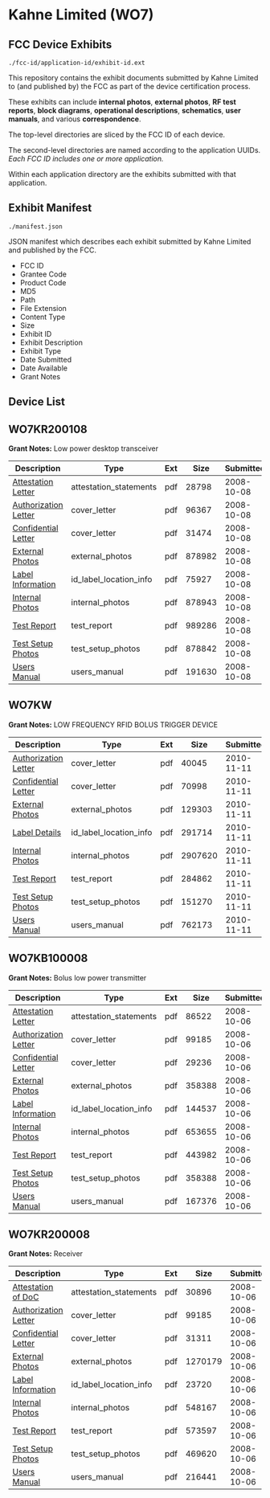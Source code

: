 # Kahne Limited (WO7)
## FCC Device Exhibits

```
./fcc-id/application-id/exhibit-id.ext
```

This repository contains the exhibit documents submitted by Kahne Limited to (and published by) the FCC as part of the device certification process.

These exhibits can include **internal photos**, **external photos**, **RF test reports**, **block diagrams**, **operational descriptions**, **schematics**, **user manuals**, and various **correspondence**.

The top-level directories are sliced by the FCC ID of each device.

The second-level directories are named according to the application UUIDs. *Each FCC ID includes one or more application.*

Within each application directory are the exhibits submitted with that application. 

## Exhibit Manifest

```
./manifest.json
```

JSON manifest which describes each exhibit submitted by Kahne Limited and published by the FCC.

- FCC ID
- Grantee Code
- Product Code
- MD5
- Path
- File Extension
- Content Type
- Size
- Exhibit ID
- Exhibit Description
- Exhibit Type
- Date Submitted
- Date Available
- Grant Notes

## Device List
## WO7KR200108
**Grant Notes:** Low power desktop transceiver

| Description | Type | Ext | Size | Submitted | Available |
| ----------- | ---- | --- | ---- | --------- | --------- |
| [Attestation Letter](WO7KR200108/e658689f77b70ef8939ee111fe3a3867/1012469.pdf) | attestation_statements | pdf | 28798 | 2008-10-08 | 2008-10-08 |
| [Authorization Letter](WO7KR200108/e658689f77b70ef8939ee111fe3a3867/1012467.pdf) | cover_letter | pdf | 96367 | 2008-10-08 | 2008-10-08 |
| [Confidential Letter](WO7KR200108/e658689f77b70ef8939ee111fe3a3867/1012468.pdf) | cover_letter | pdf | 31474 | 2008-10-08 | 2008-10-08 |
| [External Photos](WO7KR200108/e658689f77b70ef8939ee111fe3a3867/1012470.pdf) | external_photos | pdf | 878982 | 2008-10-08 | 2008-10-08 |
| [Label Information](WO7KR200108/e658689f77b70ef8939ee111fe3a3867/1012473.pdf) | id_label_location_info | pdf | 75927 | 2008-10-08 | 2008-10-08 |
| [Internal Photos](WO7KR200108/e658689f77b70ef8939ee111fe3a3867/1012471.pdf) | internal_photos | pdf | 878943 | 2008-10-08 | 2008-10-08 |
| [Test Report](WO7KR200108/e658689f77b70ef8939ee111fe3a3867/1012474.pdf) | test_report | pdf | 989286 | 2008-10-08 | 2008-10-08 |
| [Test Setup Photos](WO7KR200108/e658689f77b70ef8939ee111fe3a3867/1012475.pdf) | test_setup_photos | pdf | 878842 | 2008-10-08 | 2008-10-08 |
| [Users Manual](WO7KR200108/e658689f77b70ef8939ee111fe3a3867/1012472.pdf) | users_manual | pdf | 191630 | 2008-10-08 | 2008-10-08 |
## WO7KW
**Grant Notes:** LOW FREQUENCY RFID BOLUS TRIGGER DEVICE

| Description | Type | Ext | Size | Submitted | Available |
| ----------- | ---- | --- | ---- | --------- | --------- |
| [Authorization Letter](WO7KW/db1675bca5de41a2ba279f5fd724f0ae/1374639.pdf) | cover_letter | pdf | 40045 | 2010-11-11 | 2010-11-11 |
| [Confidential Letter](WO7KW/db1675bca5de41a2ba279f5fd724f0ae/1374640.pdf) | cover_letter | pdf | 70998 | 2010-11-11 | 2010-11-11 |
| [External Photos](WO7KW/db1675bca5de41a2ba279f5fd724f0ae/1374641.pdf) | external_photos | pdf | 129303 | 2010-11-11 | 2010-11-11 |
| [Label Details](WO7KW/db1675bca5de41a2ba279f5fd724f0ae/1374643.pdf) | id_label_location_info | pdf | 291714 | 2010-11-11 | 2010-11-11 |
| [Internal Photos](WO7KW/db1675bca5de41a2ba279f5fd724f0ae/1374642.pdf) | internal_photos | pdf | 2907620 | 2010-11-11 | 2010-11-11 |
| [Test Report](WO7KW/db1675bca5de41a2ba279f5fd724f0ae/1374645.pdf) | test_report | pdf | 284862 | 2010-11-11 | 2010-11-11 |
| [Test Setup Photos](WO7KW/db1675bca5de41a2ba279f5fd724f0ae/1374644.pdf) | test_setup_photos | pdf | 151270 | 2010-11-11 | 2010-11-11 |
| [Users Manual](WO7KW/db1675bca5de41a2ba279f5fd724f0ae/1374646.pdf) | users_manual | pdf | 762173 | 2010-11-11 | 2010-11-11 |
## WO7KB100008
**Grant Notes:** Bolus low power transmitter

| Description | Type | Ext | Size | Submitted | Available |
| ----------- | ---- | --- | ---- | --------- | --------- |
| [Attestation Letter](WO7KB100008/9351553ae274c0d9e5caf3a71dd17113/1011823.pdf) | attestation_statements | pdf | 86522 | 2008-10-06 | 2008-10-06 |
| [Authorization Letter](WO7KB100008/9351553ae274c0d9e5caf3a71dd17113/1011810.pdf) | cover_letter | pdf | 99185 | 2008-10-06 | 2008-10-06 |
| [Confidential Letter](WO7KB100008/9351553ae274c0d9e5caf3a71dd17113/1011825.pdf) | cover_letter | pdf | 29236 | 2008-10-06 | 2008-10-06 |
| [External Photos](WO7KB100008/9351553ae274c0d9e5caf3a71dd17113/1011826.pdf) | external_photos | pdf | 358388 | 2008-10-06 | 2008-10-06 |
| [Label Information](WO7KB100008/9351553ae274c0d9e5caf3a71dd17113/1011829.pdf) | id_label_location_info | pdf | 144537 | 2008-10-06 | 2008-10-06 |
| [Internal Photos](WO7KB100008/9351553ae274c0d9e5caf3a71dd17113/1011827.pdf) | internal_photos | pdf | 653655 | 2008-10-06 | 2008-10-06 |
| [Test Report](WO7KB100008/9351553ae274c0d9e5caf3a71dd17113/1011830.pdf) | test_report | pdf | 443982 | 2008-10-06 | 2008-10-06 |
| [Test Setup Photos](WO7KB100008/9351553ae274c0d9e5caf3a71dd17113/1011831.pdf) | test_setup_photos | pdf | 358388 | 2008-10-06 | 2008-10-06 |
| [Users Manual](WO7KB100008/9351553ae274c0d9e5caf3a71dd17113/1011828.pdf) | users_manual | pdf | 167376 | 2008-10-06 | 2008-10-06 |
## WO7KR200008
**Grant Notes:** Receiver

| Description | Type | Ext | Size | Submitted | Available |
| ----------- | ---- | --- | ---- | --------- | --------- |
| [Attestation of DoC](WO7KR200008/acdc9d7feaeb29cdf82b27ea3c61fa4a/1011812.pdf) | attestation_statements | pdf | 30896 | 2008-10-06 | 2008-10-06 |
| [Authorization Letter](WO7KR200008/acdc9d7feaeb29cdf82b27ea3c61fa4a/1011810.pdf) | cover_letter | pdf | 99185 | 2008-10-06 | 2008-10-06 |
| [Confidential Letter](WO7KR200008/acdc9d7feaeb29cdf82b27ea3c61fa4a/1011811.pdf) | cover_letter | pdf | 31311 | 2008-10-06 | 2008-10-06 |
| [External Photos](WO7KR200008/acdc9d7feaeb29cdf82b27ea3c61fa4a/1011813.pdf) | external_photos | pdf | 1270179 | 2008-10-06 | 2008-10-06 |
| [Label Information](WO7KR200008/acdc9d7feaeb29cdf82b27ea3c61fa4a/1011816.pdf) | id_label_location_info | pdf | 23720 | 2008-10-06 | 2008-10-06 |
| [Internal Photos](WO7KR200008/acdc9d7feaeb29cdf82b27ea3c61fa4a/1011814.pdf) | internal_photos | pdf | 548167 | 2008-10-06 | 2008-10-06 |
| [Test Report](WO7KR200008/acdc9d7feaeb29cdf82b27ea3c61fa4a/1011818.pdf) | test_report | pdf | 573597 | 2008-10-06 | 2008-10-06 |
| [Test Setup Photos](WO7KR200008/acdc9d7feaeb29cdf82b27ea3c61fa4a/1011817.pdf) | test_setup_photos | pdf | 469620 | 2008-10-06 | 2008-10-06 |
| [Users Manual](WO7KR200008/acdc9d7feaeb29cdf82b27ea3c61fa4a/1011815.pdf) | users_manual | pdf | 216441 | 2008-10-06 | 2008-10-06 |
